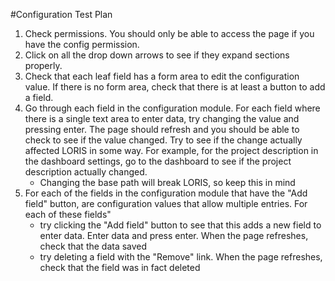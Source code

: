 #Configuration Test Plan

1. Check permissions. You should only be able to access the page if you have the config permission.
2. Click on all the drop down arrows to see if they expand sections properly.
3. Check that each leaf field has a form area to edit the configuration value. If there is no form area, check that there is at least a button to add a field.
4. Go through each field in the configuration module. For each field where there is a single text area to enter data, try changing the value and pressing enter. The page should refresh and you should be able to check to see if the value changed. Try to see if the change actually affected LORIS in some way. For example, for the project description in the dashboard settings, go to the dashboard to see if the project description actually changed.
	* Changing the base path will break LORIS, so keep this in mind
5. For each of the fields in the configuration module that have the "Add field" button, are configuration values that allow multiple entries. For each of these fields"
	* try clicking the "Add field" button to see that this adds a new field to enter data. Enter data and press enter. When the page refreshes, check that the data saved
	* try deleting a field with the "Remove" link. When the page refreshes, check that the field was in fact deleted